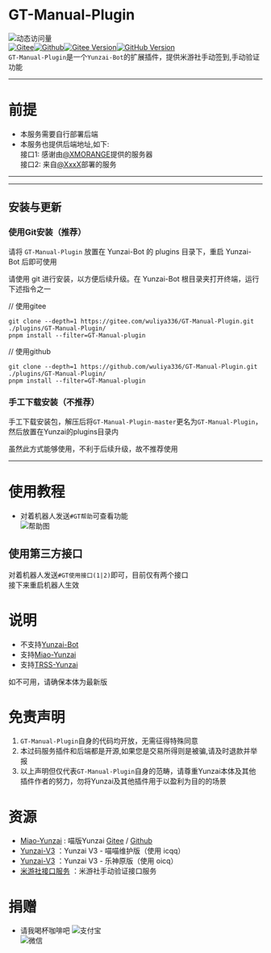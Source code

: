 # GT-Manual-Plugin
![动态访问量](https://count.kjchmc.cn/get/@GT-Manual-Plugin?theme=rule34)<br>
[![Gitee](https://img.shields.io/badge/GT--Manual--Plugin-1?style=for-the-badge&logo=gitee&color=rgb(218%2C16%2C30))](https://gitee.com/wuliya336/GT-Manual-Plugin)[![Github](https://img.shields.io/badge/GT--Manual--Plugin-1?style=for-the-badge&logo=github&color=rgb(0%2C0%2C0))](https://github.com/wuliya336/GT-Manual-Plugin)[![Gitee Version](https://img.shields.io/github/package-json/v/shiwuliya/GT-Manual-Plugin/main?logo=gitee&label=GT-Manual-Plugin)](https://gitee.com/wuliya336/GT-Manual-Plugin)[![GitHub Version](https://img.shields.io/github/package-json/v/shiwuliya/GT-Manual-Plugin/main?logo=github&label=GT-Manual-Plugin)](https://github.com/wuliya336/GT-Manual-Plugin)<br>
`GT-Manual-Plugin`是一个`Yunzai-Bot`的扩展插件，提供米游社手动签到,手动验证功能<br>

---
# 前提
* 本服务需要自行部署后端<br>
* 本服务也提供后端地址,如下:<br>
  接口1: 感谢由[@XMORANGE](https://gitee.com/XMORANGE)提供的服务器<br>
  接口2: 来自[@XxxX](https://gitee.com/haanxuan)部署的服务<br>
---

---
## 安装与更新

### 使用Git安装（推荐）

请将 `GT-Manual-Plugin` 放置在 Yunzai-Bot 的 plugins 目录下，重启 Yunzai-Bot 后即可使用<br>

请使用 git 进行安装，以方便后续升级。在 Yunzai-Bot 根目录夹打开终端，运行下述指令之一<br>

// 使用gitee
```
git clone --depth=1 https://gitee.com/wuliya336/GT-Manual-Plugin.git ./plugins/GT-Manual-Plugin/
pnpm install --filter=GT-Manual-plugin
```
// 使用github


```
git clone --depth=1 https://github.com/wuliya336/GT-Manual-Plugin.git ./plugins/GT-Manual-Plugin/
pnpm install --filter=GT-Manual-plugin
```


### 手工下载安装（不推荐）

手工下载安装包，解压后将`GT-Manual-Plugin-master`更名为`GT-Manual-Plugin`，然后放置在Yunzai的plugins目录内<br>

虽然此方式能够使用，不利于后续升级，故不推荐使用<br>

---

# 使用教程
* 对着机器人发送`#GT帮助`可查看功能<br>
![帮助图](https://www.freeimg.cn/i/2024/01/22/65ae4e891edb6.jpg)<br>

## 使用第三方接口
对着机器人发送`#GT使用接口(1|2)`即可，目前仅有两个接口<br>
接下来重启机器人生效<br>
# 说明
- 不支持[Yunzai-Bot](https://gitee.com/yoimiya-kokomi/Yunzai-Bot)<br>
- 支持[Miao-Yunzai](https://gitee.com/yoimiya-kokomi/Miao-Yunzai)<br>
- 支持[TRSS-Yunzai](https://gitee.com/TimeRainStarSky/Yunzai)<br>

如不可用，请确保本体为最新版<br>

# 免责声明
1. `GT-Manual-Plugin`自身的代码均开放，无需征得特殊同意<br>
2. 本过码服务插件和后端都是开源,如果您是交易所得则是被骗,请及时退款并举报<br>
3. 以上声明但仅代表`GT-Manual-Plugin`自身的范畴，请尊重Yunzai本体及其他插件作者的努力，勿将Yunzai及其他插件用于以盈利为目的的场景<br>

# 资源

* [Miao-Yunzai](https://github.com/yoimiya-kokomi/Miao-Yunzai) : 喵版Yunzai [Gitee](https://gitee.com/yoimiya-kokomi/Miao-Yunzai)
  / [Github](https://github.com/yoimiya-kokomi/Miao-Yunzai)
* [Yunzai-V3](https://github.com/yoimiya-kokomi/Yunzai-Bot) ：Yunzai V3 - 喵喵维护版（使用 icqq）
* [Yunzai-V3](https://gitee.com/Le-niao/Yunzai-Bot) ：Yunzai V3 - 乐神原版（使用 oicq）
* [米游社接口服务](https://gitee.com/QQ1146638442/GT-Manual) ：米游社手动验证接口服务

# 捐赠
* 请我喝杯咖啡吧
![支付宝](https://www.freeimg.cn/i/2024/01/13/65a22b52b8fd3.jpg)<br>
![微信](https://www.freeimg.cn/i/2024/01/13/65a22b531903d.png)<br>